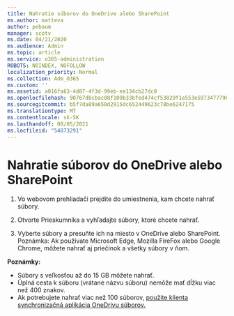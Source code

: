 ```yaml
---
title: Nahratie súborov do OneDrive alebo SharePoint
ms.author: matteva
author: pebaum
manager: scotv
ms.date: 04/21/2020
ms.audience: Admin
ms.topic: article
ms.service: o365-administration
ROBOTS: NOINDEX, NOFOLLOW
localization_priority: Normal
ms.collection: Adm_O365
ms.custom: ''
ms.assetid: a016fa63-4d87-4f3d-99eb-ee134cb27dc0
ms.openlocfilehash: 90767dbcbac08f109b33bfed474cf53829f1e553e5973477796b951acf5c8d28
ms.sourcegitcommit: b5f7da89a650d2915dc652449623c78be6247175
ms.translationtype: MT
ms.contentlocale: sk-SK
ms.lasthandoff: 08/05/2021
ms.locfileid: "54073291"
---
```

# <a name="upload-files-to-onedrive-or-sharepoint"></a>Nahratie súborov do OneDrive alebo SharePoint

1. Vo webovom prehliadači prejdite do umiestnenia, kam chcete nahrať súbory.
    
2. Otvorte Prieskumníka a vyhľadajte súbory, ktoré chcete nahrať.
    
3. Vyberte súbory a presuňte ich na miesto v OneDrive alebo SharePoint. Poznámka: Ak používate Microsoft Edge, Mozilla FireFox alebo Google Chrome, môžete nahrať aj priečinok a všetky súbory v ňom.
    
**Poznámky:**
- Súbory s veľkosťou až do 15 GB môžete nahrať. 
- Úplná cesta k súboru (vrátane názvu súboru) nemôže mať dĺžku viac než 400 znakov. 
- Ak potrebujete nahrať viac než 100 súborov, [použite klienta synchronizačná aplikácia OneDrivu súborov.](https://go.microsoft.com/fwlink/?linkid=866427) 
  

